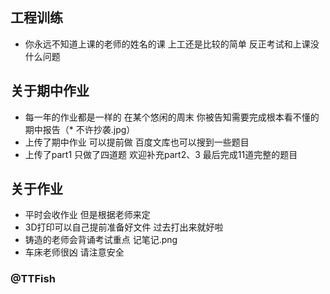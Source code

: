 ## 工程训练
- 你永远不知道上课的老师的姓名的课 上工还是比较的简单 反正考试和上课没什么问题
## 关于期中作业
- 每一年的作业都是一样的 在某个悠闲的周末 你被告知需要完成根本看不懂的期中报告（* 不许抄袭.jpg）
- 上传了期中作业 可以提前做 百度文库也可以搜到一些题目 
- 上传了part1 只做了四道题 欢迎补充part2、3 最后完成11道完整的题目
## 关于作业 
- 平时会收作业 但是根据老师来定 
- 3D打印可以自己提前准备好文件 过去打出来就好啦
- 铸造的老师会背诵考试重点 记笔记.png
- 车床老师很凶 请注意安全 

### @TTFish